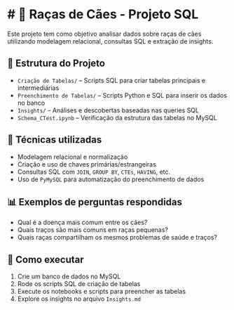 # # 🐶 Raças de Cães - Projeto SQL

Este projeto tem como objetivo analisar dados sobre raças de cães utilizando modelagem relacional, consultas SQL e extração de insights. 

## 📁 Estrutura do Projeto

- `Criação de Tabelas/` – Scripts SQL para criar tabelas principais e intermediárias
- `Preenchimento de Tabelas/` – Scripts Python e SQL para inserir os dados no banco
- `Insights/` – Análises e descobertas baseadas nas queries SQL
- `Schema_CTest.ipynb` – Verificação da estrutura das tabelas no MySQL

## 🧠 Técnicas utilizadas

- Modelagem relacional e normalização
- Criação e uso de chaves primárias/estrangeiras
- Consultas SQL com `JOIN`, `GROUP BY`, `CTEs`, `HAVING`, etc.
- Uso de `PyMySQL` para automatização do preenchimento de dados

## 📊 Exemplos de perguntas respondidas

- Qual é a doença mais comum entre os cães?
- Quais traços são mais comuns em raças pequenas?
- Quais raças compartilham os mesmos problemas de saúde e traços?

## 🚀 Como executar

1. Crie um banco de dados no MySQL
2. Rode os scripts SQL de criação de tabelas
3. Execute os notebooks e scripts para preencher as tabelas
4. Explore os insights no arquivo `Insights.md`

